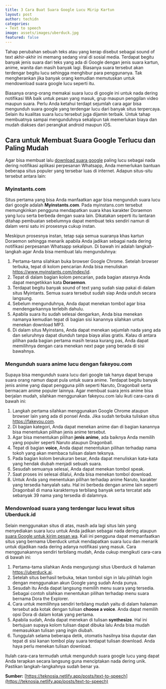```yaml
---
title: 3 Cara Buat Suara Google Lucu Mirip Kartun
layout: post
author: techidn
categories: 
- Text to speech
image: assets/images/uberduck.jpg
featured: false
---
```


Tahap perubahan sebuah teks atau yang kerap disebut sebagai sound of text akhir-akhir ini memang sedang viral di sosial media. Terdapat begitu banyak jenis suara dari teks yang ada di Google dengan jenis suara kartun, anime, wanita dan masih banyak lagi. Biasanya suara tersebut akan terdengar begitu lucu sehingga menghibur para penggunanya. Tak mengherankan jika banyak orang kemudian memutuskan untuk mendownload suara google lucu seperti itu.

Biasanya orang-orang memakai suara lucu di google ini untuk nada dering notifikasi WA baik untuk pesan yang masuk, grup maupun penggilan video maupun suara. Perlu Anda ketahui terdapt sejumlah cara agar bisa mengunduh suara google yang terdengar lucu dari banyak situs terpercaya. Selain itu kualitas suara lucu tersebut juga dijamin terbaik. Untuk tahap membuatnya sampai mengunduhnya sekalipun tak memerlukan biaya dan mudah diakses dari perangkat android maupun iOS.

## Cara untuk Membuat Suara Google Terlucu dan Paling Mudah

Agar bisa membuat lalu [download suara google](https://www.technolati.com/2022/02/cara-bikin-suara-google-di-whatsapp.html) paling lucu sebagai nada dering notifikasi aplikasi perpesanan Whatsapp, Anda memerlukan bantuan beberapa situs populer yang tersebar luas di internet. Adapun situs-situ tersebut antara lain:

### Myinstants.com

Situs pertama yang bisa Anda manfaatkan agar bisa mengunduh suara lucu dari google adalah **Myinstants.com**. Pada myinstans.com tersebut memungkinkan pengguna mendapatkan suara khas karakter Doraemon yang lucu serta berbeda dengan suara lain. Dikatakan seperti itu lantaran ditahap pembuatan sebelumnya dapat membuat teks sendiri namun di dalam versi satu ini prosesnya cukup instan.

Meskipun prosesnya instan, tetap saja semua suaranya khas kartun Doraemon sehingga menarik apabila Anda jadikan sebagai nada dering notifikasi perpesanan Whatsapp sekalipun. Di bawah ini adalah langkah-langkah agar Anda bisa membuat lalu mengunduhnya:

1. Pertama-tama silahkan buka browser Google Chrome. Setelah browser terbuka, tepat di kolom pencarian Anda bisa menuliskan https://www.myinstants.com/index/id.
2. Tepat di dalam bagian kolom pencarian, pada bagian atasnya Anda dapat mengetikkan kata **Doraemon**.
3. Terdapat begitu banyak sound of text yang sudah siap pakai di dalam situs Myintants. Semua suara tersebut sudah siap Anda unduh secara langsung.
4. Sebelum mengunduhnya, Anda dapat menekan tombol agar bisa mendengarkannya terlebih dahulu.
5. Apabila suara itu sudah selesai dengarkan, Anda bisa menekan namanya kemudian tepat di bagian sisi kanannya silahkan untuk menekan download MP3.
6. Di dalam situs Myinstans, Anda dapat menekan sejumlah nada yang ada dan seluruhnya dapat diunduh tanpa biaya alias gratis. Kalau di antara pilihan pada bagian pertama masih terasa kurang pas, Anda dapat memilihnya dengan cara menekan next page yang berada di sisi bawahnya.

### Mengunduh suara anime lucu dengan fakeyou.com

Supaya bisa mengunduh suara lucu dari google tak hanya dapat berupa suara orang namun dapat pula untuk suara anime. Terdapat begitu banyak jenis anime yang dapat pengguna pilih seperti Naruto, Dragonball serta bermacam anime populer lainnya. Agar membuat suara jenis anime bisa berjalan mudah, silahkan menggunakan fakeyou.com lalu ikuti cara-cara di bawah ini:

1. Langkah pertama silahkan menggunakan Google Chrome ataupun browser lain yang ada di ponsel Anda. Jika sudah terbuka tuliskan situs https://fakeyou.com.
2. Di bagian kategori, Anda dapat menekan anime dan di bagian kanannya bisa menentukan pilihan jenis anime tersebut.
3. Agar bisa menentukan pilihan **jenis anime**, ada baiknya Anda memilih yang populer seperti Naruto ataupun Dragonball.
4. Tepat di bagian **voice**, Anda dapat menentukan pilihan terhadap nama tokoh yang akan membaca tulisan dalam teksnya.
5. Pada bagian kolom berukuran besar, Anda dapat menuliskan kata-kata yang hendak diubah menjadi sebuah suara.
6. Sesudah semuanya selesai, Anda dapat menekan tombol speak.
7. Saat proses ini selesai dilalui, Anda bisa menekan tombol download.
8. Untuk Anda yang menentukan pilihan terhadap anime Naruto, karakter yang tersedia hanyalah satu. Hal ini berbeda dengan anime lain seperti Dragonball di mana karakternya terbilang banyak serta tercatat ada sebanyak 39 nama yang tersedia di dalamnya.

### Mendownload suara yang terdengar lucu lewat situs Uberduck.id

Selain menggunakan situs di atas, masih ada lagi situs lain yang menyediakan suara lucu untuk Anda jadikan sebagai nada dering ataupun [suara Google untuk kirim pesan wa](https://karinov.co.id/cara-membuat-suara-google-di-hp/). Kali ini pengguna dapat memanfaatkan situs yang bernama Uberduck untuk mendapatkan suara lucu dan menarik untuk dijadikan nada dering adanya notifikasi yang masuk. Cara menggunakannya sendiri terbilang mudah, Anda cukup mengikuti cara-cara di bawah ini:

1. Pertama-tama silahkan Anda mengunjungi situs Uberduck di halaman https://uberduck.ai.
2. Setelah situs berhasil terbuka, tekan tombol sign in lalu pilihlah login dengan menggunakan akun Google yang sudah Anda punya.
3. Sesudah itu Anda dapat langsung memilih menu suara yang tersedia. Sebagai contoh silahkan menentukan pilihan terhadap menu suara bernama Dora the Explorer.
4. Cara untuk memilihnya sendiri terbilang mudah yaitu di dalam halaman tersebut ada kotak dengan tulisan **choose a voice**. Anda dapat memilih opsi Dora di dalam kotak yang pertama.
5. Apabila sudah, Anda dapat menekan di tulisan **synthesize**. Hal ini bertujuan supaya kolom tulisan dapat dibuka lalu Anda bisa mudah memasukkan tulisan yang ingin diubah.
6. Tunggulah selama beberapa detik, otomatis hasilnya bisa duputar dan tepat di sisi kanan tombol play suara terdapat tulisan download. Anda haya perlu menekan tulisan download.

Itulah cara-cara termudah untuk mengunduh suara google lucu yang dapat Anda terapkan secara langsung guna menciptakan nada dering unik. Pastikan langkah-langkahnya sudah benar ya.

**Sumber:** [https://teknosia.netlify.app/posts/text-to-speech](https://teknosia.netlify.app/posts/text-to-speech)
